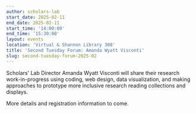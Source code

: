 ```yaml
---
author: scholars-lab
start_date: 2025-02-11
end_date: 2025-02-11
start_time: '14:00:00'
end_time: '15:30:00'
layout: events
location: 'Virtual & Shannon Library 308'
title: 'Second Tuesday Forum: Amanda Wyatt Visconti'
slug: second-tuesday-forum-2025-02
---
```


Scholars' Lab Director Amanda Wyatt Visconti will share their research work-in-progress using coding, web design, data visualization, and making approaches to prototype more inclusive research reading collections and displays.

More details and registration information to come.
